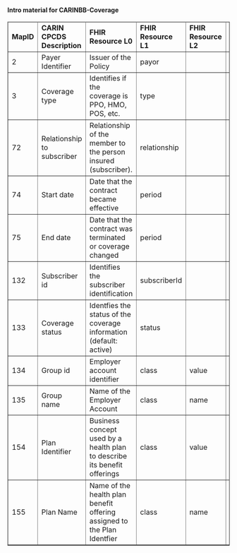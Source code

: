 <!-- StructureDefinition-CARIN-BB-ExplanationOfBenefit-Coverage-intro.md {% comment %}
*************************************************************************************************
*                                WARNING: DO NOT EDIT THIS FILE                                 *
*                                                                                               *
* This file is generated by SUSHI. Any edits you make to this file will be overwritten.         *
*                                                                                               *
* To change the contents of this file, edit the original source file at:                        *
* ig-data/input/pagecontent/StructureDefinition-CARIN-BB-ExplanationOfBenefit-Coverage-intro.md *
*************************************************************************************************
{% endcomment %} -->
<h4>Intro material for CARINBB-Coverage</h4>

<table border="1" class="codesytems local">
  <thead>
    <tr>
      <td>
        <b>MapID</b>
      </td>
      <td>
        <b>CARIN CPCDS Description</b>
      </td>
            <td>
        <b>FHIR Resource L0</b>
      </td>
      <td>
        <b>FHIR Resource L1</b>
      </td>
        <td>
        <b>FHIR Resource L2</b>
      </td>
      <td>
        <b>FHIR Resource L3/4</b>
      </td>
        <td>
        <b>FHIR Reference</b>
      </td> 
    </tr>
  </thead>
  <tbody> 
<tr>
<td>
2
</td>
<td>
Payer Identifier
</td>
<td>
Issuer of the Policy
</td>
<td>
payor
</td>
<td>

</td>
<td>
Issuer of the policy
</td>
<td>
Reference(Organization)
</td>
</tr>
<tr>
<td>
3
</td>
<td>
Coverage type
</td>
<td>
Identifies if the coverage is PPO, HMO, POS, etc.  
</td>
<td>
type
</td>
<td>

</td>
<td>
Coverage Type and Self-Pay Codes (Preferred)
</td>
<td>

</td>
</tr>
<tr>
<td>
72
</td>
<td>
Relationship to subscriber
</td>
<td>
Relationship of the member to the person insured (subscriber).
</td>
<td>
relationship
</td>
<td>

</td>
<td>
Beneficiary relationship to the subscriber
</td>
<td>

</td>
</tr>
<tr>
<td>
74
</td>
<td>
Start date
</td>
<td>
Date that the contract became effective
</td>
<td>
period
</td>
<td>

</td>
<td>
Coverage start and end dates
</td>
<td>

</td>
</tr>
<tr>
<td>
75
</td>
<td>
End date
</td>
<td>
Date that the contract was terminated or coverage changed
</td>
<td>
period
</td>
<td>

</td>
<td>
Coverage start and end dates
</td>
<td>

</td>
</tr>
<tr>
<td>
132
</td>
<td>
Subscriber id
</td>
<td>
Identifies the subscriber identification
</td>
<td>
subscriberId
</td>
<td>

</td>
<td>
ID assigned to the subscriber
</td>
<td>

</td>
</tr>
<tr>
<td>
133
</td>
<td>
Coverage status
</td>
<td>
Identfies the status of the coverage information (default: active)
</td>
<td>
status
</td>
<td>

</td>
<td>
active | cancelled | draft | entered-in-error
</td>
<td>

</td>
</tr>
<tr>
<td>
134
</td>
<td>
Group id
</td>
<td>
Employer account identifier
</td>
<td>
class
</td>
<td>
value
</td>
<td>
Value associated with the type
</td>
<td>

</td>
</tr>
<tr>
<td>
135
</td>
<td>
Group name
</td>
<td>
Name of the Employer Account
</td>
<td>
class
</td>
<td>
name
</td>
<td>
Human readable description of the type and value
</td>
<td>

</td>
</tr>
<tr>
<td>
154
</td>
<td>
Plan Identifier
</td>
<td>
Business concept used by a health plan to describe its benefit offerings
</td>
<td>
class
</td>
<td>
value
</td>
<td>
Value associated with the type
</td>
<td>

</td>
</tr>
<tr>
<td>
155
</td>
<td>
Plan Name
</td>
<td>
Name of the health plan benefit offering assigned to the Plan Identfier
</td>
<td>
class
</td>
<td>
name
</td>
<td>
Human readable description of the type and value
</td>
<td>

</td>
</tr>
</tbody>
</table>